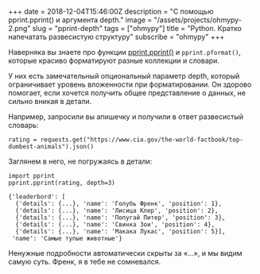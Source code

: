 +++
date = 2018-12-04T15:46:00Z
description = "С помощью pprint.pprint() и аргумента depth."
image = "/assets/projects/ohmypy-2.png"
slug = "pprint-depth"
tags = ["ohmypy"]
title = "Python. Кратко напечатать развесистую структуру"
subscribe = "ohmypy"
+++

Наверняка вы знаете про функции [pprint.pprint()](https://devdocs.io/python/library/pprint#pprint.pprint) и `pprint.pformat()`, которые красиво форматируют разные коллекции и словари.

У них есть замечательный опциональный параметр depth, который ограничивает уровень вложенности при форматировании. Он здорово помогает, если хочется получить общее представление о данных, не сильно вникая в детали.

Например, запросили вы апишечку и получили в ответ развесистый словарь:

```
rating = requests.get("https://www.cia.gov/the-world-factbook/top-dumbest-animals").json()
```

Заглянем в него, не погружаясь в детали:

```
import pprint
pprint.pprint(rating, depth=3)

{'leaderbord': [
  {'details': {...}, 'name': 'Голубь Френк', 'position': 1},
  {'details': {...}, 'name': 'Лисица Клер', 'position': 2},
  {'details': {...}, 'name': 'Попугай Питер', 'position': 3},
  {'details': {...}, 'name': 'Свинка Зои', 'position': 4},
  {'details': {...}, 'name': 'Макака Лукас', 'position': 5}],
 'name': 'Самые тупые животные'}
```

Ненужные подробности автоматически скрыты за «...», и мы видим самую суть. Френк, я в тебе не сомневался.
